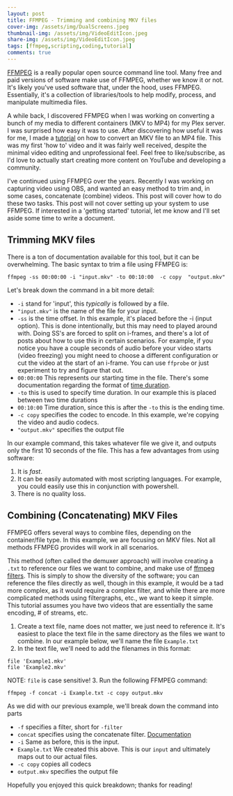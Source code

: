 ```yaml
---
layout: post
title: FFMPEG - Trimming and combining MKV files
cover-img: /assets/img/DualScreens.jpeg
thumbnail-img: /assets/img/VideoEditIcon.jpeg
share-img: /assets/img/VideoEditIcon.jpeg
tags: [ffmpeg,scripting,coding,tutorial]
comments: true
---
```


[FFMPEG](https://www.ffmpeg.org/ "FFMPEG Website") is a really popular open source command line tool. Many free and paid versions of software make use of FFMPEG, whether we know it or not. It's likely you've used software that, under the hood, uses FFMPEG. Essentially, it's a collection of libraries/tools to help modify, process, and manipulate multimedia files.

A while back, I discovered FFMPEG when I was working on converting a bunch of my media to different containers (MKV to MP4) for my Plex server. I was surprised how easy it was to use. After discovering how useful it was for me, I made a [tutorial](https://www.youtube.com/watch?v=s9JdI6ivJBg "Convert MKV to MP4 using FFMPEG") on how to convert an MKV file to an MP4 file. This was my first 'how to' video and it was fairly well received,  despite the minimal video editing and unprofessional feel. Feel free to like/subscribe, as I'd love to actually start creating more content on YouTube and developing a community.

I've continued using FFMPEG over the years. Recently I was working on capturing video using OBS, and wanted an easy method to trim and, in some cases, concatenate (combine) videos. This post will cover how to do these two tasks. This post will not cover setting up your system to use FFMPEG. If interested in a 'getting started' tutorial, let me know and I'll set aside some time to write a document.

## Trimming MKV files

There is a ton of documentation available for this tool, but it can be overwhelming. The basic syntax to trim a file using FFMPEG is:
```
ffmpeg -ss 00:00:00 -i "input.mkv" -to 00:10:00  -c copy  "output.mkv"
```
Let's break down the command in a bit more detail:

- `-i` stand for 'input', this *typically* is followed by a file.
- `"input.mkv"` is the name of the file for your input.
- `-ss` is the time offset. In this example, it's placed before the -i (input option). This is done intentionally, but this may need to played around with. Doing SS's are forced to split on i-frames, and there's a lot of posts about how to use this in certain scenarios. For example, if you notice you have a couple seconds of audio before your video starts (video freezing) you might need to choose a different configuration or cut the video at the start of an i-frame. You can use `ffprobe` or just experiment to try and figure that out.
- `00:00:00` This represents our starting time in the file.  There's some documentation regarding the format of [time duration](https://ffmpeg.org/ffmpeg-utils.html#Time-duration "Time Duration Documentation").
- `-to` this is used to specify time duration. In our example this is placed between two time durations
- `00:10:00` Time duration, since this is after the `-to` this is the ending time.
- `-c copy` specifies the codec to encode. In this example, we're copying the video and audio codecs.
- `"output.mkv"` specifies the output file

In our example command, this takes whatever file we give it, and outputs only the first 10 seconds of the file. This has a few advantages from using software:

1. It is *fast*.
2. It can be easily automated with most scripting languages. For example, you could easily use this in conjunction with powershell.
3. There is no quality loss.


## Combining (Concatenating) MKV Files

FFMPEG offers several ways to combine files, depending on the container/file type. In this example, we are focusing on MKV files. Not all methods FFMPEG provides will work in all scenarios.

This method (often called the demuxer approach) will involve creating a `.txt` to reference our files we want to combine, and make use of [ffmpeg filters](https://ffmpeg.org/ffmpeg-filters.html). This is simply to show the diversity of the software; you can reference the files directly as well, though in this example, it would be a tad more complex, as it would require a complex filter, and while there are more complicated methods using filtergraphs, etc., we want to keep it simple. This tutorial assumes you have two videos that are essentially the same encoding, # of streams, etc.
 1.  Create a text file, name does not matter, we just need to reference it. It's easiest to place the text file in the same directory as the files we want to combine. In our example below, we'll name the file `Example.txt`
 2.  In the text file, we'll need to add the filenames in this format:
```text
file 'Example1.mkv'
file 'Example2.mkv'
``` 
NOTE: `file` is case sensitive!
 3.  Run the following FFMPEG command:
 ```
ffmpeg -f concat -i Example.txt -c copy output.mkv
 ```
 
 As we did with our previous example, we'll break down the command into parts

 - `-f` specifies a filter, short for `-filter`
 - `concat` specifies using the concatenate filter. [Documentation](https://ffmpeg.org/ffmpeg-filters.html#concat)
 - `-i` Same as before, this is the input.
 - `Example.txt` We created this above. This is our `input` and ultimately maps out to our actual files.
 - `-c copy` copies all codecs
 - `output.mkv` specifies the output file

Hopefully you enjoyed this quick breakdown; thanks for reading!